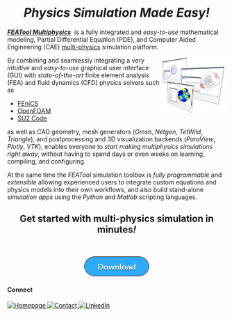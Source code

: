 <h1 align="center"><i><b>Physics Simulation Made Easy!</b></i></h1> 

[<i><b>FEATool Multiphysics</b></i>](https://www.featool.com)&nbsp; is a fully integrated and _easy-to-use_ mathematical modeling, Partial Differential Equation (PDE), and Computer Aided Engineering (CAE) [multi-physics](https://www.featool.com/multiphysics) simulation platform.

<a href="https://www.featool.com/showcase-models">
  <img src="https://github.com/precise-simulation/precise-simulation/blob/7990f467952f544cb992985bcb89b3ff06efc79b/featool-multiphysics-modeling-process-screenshots.png" align="right" width="30%"
       title="Physics and CAE Simulation Made Easy!"/>
</a>

By combining and seamlessly integrating a very _intuitive_ and _easy-to-use_ graphical user interface (GUI) with _state-of-the-art_ finite element analysis (FEA) and fluid dynamics (CFD) physics solvers such as

- [FEniCS](https://www.featool.com/tutorial/2017/06/16/python-multiphysics-and-fea-simulations-with-fenics-and-featool)
- [OpenFOAM](https://www.featool.com/tutorial/2021/05/03/easy-openfoam-gui)
- [SU2 Code](https://www.featool.com/doc/su2.html)

as well as CAD geometry, mesh generators (_Gmsh_, _Netgen_, _TetWild_, _Triangle_), and postprocessing and 3D visualization backends (_ParaView_, _Plotly_, _VTK_), enables everyone to _start making multiphysics simulations right away_, without having to spend days or even weeks on learning, compiling, and configuring.

At the same time the _FEATool_ simulation toolbox is _fully programmable_ and _extensible_ allowing experienced users to integrate custom equations and physics models into their own workflows, and also build stand-alone _simulation apps_ using the _Python_ and _Matlab_ scripting languages.

<h2 align="center">Get started with multi-physics simulation in minutes<i>!</i></h2>
<br>

<p align="center">
  <a href="https://www.featool.com/download" target="_blank"><img src="https://github.com/precise-simulation/precise-simulation/blob/main/featool-multiphysics-download.png" alt="Download FEATool Multiphysics" title="Download and try FEATool Multiphysics today!" style="max-width:50%"></a>
</p>


#### Connect
<p>
  <a href="https://www.featool.com">
    <img alt="Homepage" src="https://img.shields.io/badge/Homepage-8AAB82?&style=for-the-badge" title="FEATool Multiphysics Homepage"/>
  </a>
  <a href="https://www.featool.com/about#contact">
    <img alt="Contact" src="https://img.shields.io/badge/-Contact-9cf?&style=for-the-badge&logo=GMail&logoColor=white" title="Contact Precise Simulation"/>
  </a>
  <a href="https://www.linkedin.com/company/featool-multiphysics-page">
    <img alt="LinkedIn" src="https://img.shields.io/badge/Linked-In-blue?style=for-the-badge" title="Follow Precise Simulation on LinkedIn"/>
  </a>
</p>
